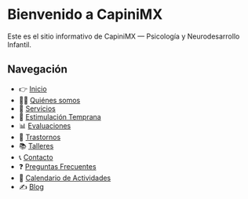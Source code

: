 # Bienvenido a CapiniMX

Este es el sitio informativo de CapiniMX — Psicología y Neurodesarrollo Infantil.

## Navegación

- 👉 [Inicio](../contenido_web/inicio.md)
- 👩‍⚕️ [Quiénes somos](../contenido_web/quienes_somos.md)
- 🧠 [Servicios](../contenido_web/servicios.md)
- 👶 [Estimulación Temprana](../contenido_web/estimulacion_temprana.md)
- 📊 [Evaluaciones](../contenido_web/evaluaciones.md)
- 🧩 [Trastornos](../contenido_web/trastornos.md)
- 📚 [Talleres](../contenido_web/talleres.md)
- 📞 [Contacto](../contenido_web/contacto.md)
- ❓ [Preguntas Frecuentes](../FAQ.md)
- 📅 [Calendario de Actividades](../docs/calendario_actividades_2025.md)
- ✍️ [Blog](../blog/)
